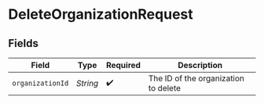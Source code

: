 # DeleteOrganizationRequest


## Fields

| Field                                | Type                                 | Required                             | Description                          |
| ------------------------------------ | ------------------------------------ | ------------------------------------ | ------------------------------------ |
| `organizationId`                     | *String*                             | :heavy_check_mark:                   | The ID of the organization to delete |